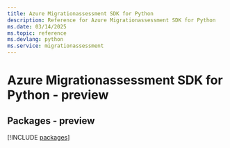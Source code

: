 ```yaml
---
title: Azure Migrationassessment SDK for Python
description: Reference for Azure Migrationassessment SDK for Python
ms.date: 03/14/2025
ms.topic: reference
ms.devlang: python
ms.service: migrationassessment
---
```

# Azure Migrationassessment SDK for Python - preview
## Packages - preview
[!INCLUDE [packages](migrationassessment-index.md)]